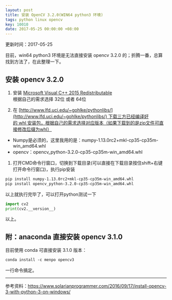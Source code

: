 ```yaml
---
layout: post
title: 安装 OpenCV 3.2.0(WIN64 python3 环境)
tags: python linux opencv
key: 10010
date: 2017-05-25 00:00:00 +08:00
---
```


更新时间：2017-05-25

目前，win64 python3 环境是无法直接安装 opencv 3.2.0 的；折腾一番，总算找到方法了，在此整理一下。

## 安装 opencv 3.2.0

1. 安装 [Microsoft Visual C++ 2015 Redistributable](https://www.microsoft.com/en-us/download/details.aspx?id=53587)  
根据自己的需求选择 32位 或者 64位

1. 在 [http://www.lfd.uci.edu/~gohlke/pythonlibs/](http://www.lfd.uci.edu/~gohlke/pythonlibs/) 下载三方已经编译好的 whl 安装包，根据自己的需求选择对应版本（如果下载到的是zip文件可直接修改后缀为whl）
- Numpy是必须的，这里我用的是：numpy-1.13.0rc2+mkl-cp35-cp35m-win_amd64.whl
- opencv：opencv_python-3.2.0-cp35-cp35m-win_amd64.whl

1. 打开CMD命令行窗口，切换到下载目录(可以直接在下载目录按住shift+右键打开命令行窗口)，执行pip安装

```bash
pip install numpy-1.13.0rc2+mkl-cp35-cp35m-win_amd64.whl
pip install opencv_python-3.2.0-cp35-cp35m-win_amd64.whl
```

以上就执行完毕了，可以打开python测试一下


```python
import cv2
print(cv2.__version__)
```

以上。

## 附：anaconda 直接安装 opencv 3.1.0
目前使用 conda 可直接安装 3.1.0 版本：

```bash
conda install -c menpo opencv3
```

一行命令搞定。

---

参考资料：https://www.solarianprogrammer.com/2016/09/17/install-opencv-3-with-python-3-on-windows/
